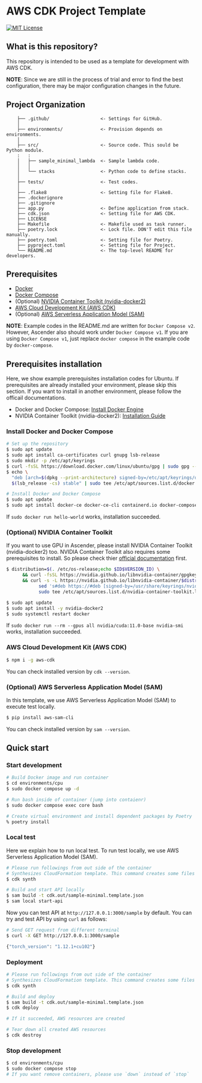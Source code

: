 # AWS CDK Project Template

[![MIT License](https://img.shields.io/github/license/cvpaperchallenge/Ascender?color=green)](LICENSE)

## What is this repository?

This repository is intended to be used as a template for development with AWS CDK. 

**NOTE**: Since we are still in the process of trial and error to find the best configuration, there may be major configuration changes in the future.

## Project Organization

```
    ├── .github/                   <- Settings for GitHub.
    │
    ├── environments/              <- Provision depends on environments.
    │
    ├── src/                       <- Source code. This sould be Python module.
    :   :
    │   ├── sample_minimal_lambda  <- Sample lambda code.
    │   │
    │   └── stacks                 <- Python code to define stacks.
    │
    ├── tests/                     <- Test codes.
    │
    ├── .flake8                    <- Setting file for Flake8.
    ├── .dockerignore
    ├── .gitignore
    ├── app.py                     <- Define application from stack.
    ├── cdk.json                   <- Setting file for AWS CDK.
    ├── LICENSE
    ├── Makefile                   <- Makefile used as task runner. 
    ├── poetry.lock                <- Lock file. DON'T edit this file manually.
    ├── poetry.toml                <- Setting file for Poetry.
    ├── pyproject.toml             <- Setting file for Project.
    └── README.md                  <- The top-level README for developers.

```

## Prerequisites

- [Docker](https://www.docker.com/) 
- [Docker Compose](https://github.com/docker/compose)
- (Optional) [NVIDIA Container Toolkit (nvidia-docker2)](https://github.com/NVIDIA/nvidia-docker)
- [AWS Cloud Development Kit (AWS CDK)](https://github.com/aws/aws-cdk)
- (Optional) [AWS Serverless Application Model (SAM)](https://github.com/aws/serverless-application-model)

**NOTE**: Example codes in the README.md are written for `Docker Compose v2`. However, Ascender also should work under `Docker Compose v1`. If you are using `Docker Compose v1`, just replace `docker compose` in the example code by `docker-compose`.

## Prerequisites installation

Here, we show example prerequisites installation codes for Ubuntu. If prerequisites  are already installed your environment, please skip this section. If you want to install in another environment, please follow the officail documentations.

- Docker and Docker Compose: [Install Docker Engine](https://docs.docker.com/engine/install/)
- NVIDIA Container Toolkit (nvidia-docker2): [Installation Guide](https://docs.nvidia.com/datacenter/cloud-native/container-toolkit/install-guide.html#docker)


### Install Docker and Docker Compose

```bash
# Set up the repository
$ sudo apt update
$ sudo apt install ca-certificates curl gnupg lsb-release
$ sudo mkdir -p /etc/apt/keyrings
$ curl -fsSL https://download.docker.com/linux/ubuntu/gpg | sudo gpg --dearmor -o /etc/apt/keyrings/docker.gpg
$ echo \
  "deb [arch=$(dpkg --print-architecture) signed-by=/etc/apt/keyrings/docker.gpg] https://download.docker.com/linux/ubuntu \
  $(lsb_release -cs) stable" | sudo tee /etc/apt/sources.list.d/docker.list > /dev/null

# Install Docker and Docker Compose
$ sudo apt update
$ sudo apt install docker-ce docker-ce-cli containerd.io docker-compose-plugin
```

If `sudo docker run hello-world` works, installation succeeded.

### (Optional) NVIDIA Container Toolkit

If you want to use GPU in Ascender, please install NVIDIA Container Toolkit (nvidia-docker2) too. NVIDIA Container Toolkit also requires some prerequisites to install. So please check thier [official documentation](https://docs.nvidia.com/datacenter/cloud-native/container-toolkit/install-guide.html#pre-requisites) first.

```bash
$ distribution=$(. /etc/os-release;echo $ID$VERSION_ID) \
      && curl -fsSL https://nvidia.github.io/libnvidia-container/gpgkey | sudo gpg --dearmor -o /usr/share/keyrings/nvidia-container-toolkit-keyring.gpg \
      && curl -s -L https://nvidia.github.io/libnvidia-container/$distribution/libnvidia-container.list | \
            sed 's#deb https://#deb [signed-by=/usr/share/keyrings/nvidia-container-toolkit-keyring.gpg] https://#g' | \
            sudo tee /etc/apt/sources.list.d/nvidia-container-toolkit.list

$ sudo apt update
$ sudo apt install -y nvidia-docker2
$ sudo systemctl restart docker
```

If `sudo docker run --rm --gpus all nvidia/cuda:11.0-base nvidia-smi` works, installation succeeded.

### AWS Cloud Development Kit (AWS CDK)

```bash
$ npm i -g aws-cdk
```

You can check installed version by `cdk --version`.

### (Optional) AWS Serverless Application Model (SAM)

In this template, we use AWS Serverless Application Model (SAM) to execute test locally.

```bash
$ pip install aws-sam-cli
```

You can check installed version by `sam --version`.

## Quick start

### Start development

```bash
# Build Docker image and run container
$ cd environments/cpu
$ sudo docker compose up -d

# Run bash inside of container (jump into contaienr)
$ sudo docker compose exec core bash

# Create virtual environment and install dependent packages by Poetry
% poetry install
```

### Local test

Here we explain how to run local test. To run test locally, we use AWS Serverless Application Model (SAM).

```bash
# Please run followings from out side of the container
# Synthesizes CloudFormation template. This command creates some files under `cdk.out`
$ cdk synth

# Build and start API locally
$ sam build -t cdk.out/sample-minimal.template.json
$ sam local start-api
```

Now you can test API at `http://127.0.0.1:3000/sample` by default. You can try and test API by using `curl` as follows:

```bash
# Send GET request from different terminal
$ curl -X GET http://127.0.0.1:3000/sample

{"torch_version": "1.12.1+cu102"}
```

### Deployment

```bash
# Please run followings from out side of the container
# Synthesizes CloudFormation template. This command creates some files under `cdk.out`
$ cdk synth

# Build and deploy
$ sam build -t cdk.out/sample-minimal.template.json
$ cdk deploy

# If it succeeded, AWS resources are created

# Tear down all created AWS resources
$ cdk destroy
```

### Stop development

```bash
$ cd environments/cpu
$ sudo docker compose stop
# If you want remove containers, please use `down` instead of `stop`
```
